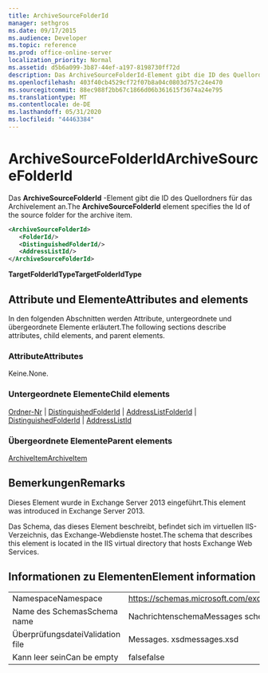 ```yaml
---
title: ArchiveSourceFolderId
manager: sethgros
ms.date: 09/17/2015
ms.audience: Developer
ms.topic: reference
ms.prod: office-online-server
localization_priority: Normal
ms.assetid: d5b6a099-3b87-44ef-a197-8198730ff72d
description: Das ArchiveSourceFolderId-Element gibt die ID des Quellordners für das Archivelement an.
ms.openlocfilehash: 403f40cb4529cf72f07b8a04c0803d757c24e470
ms.sourcegitcommit: 88ec988f2bb67c1866d06b361615f3674a24e795
ms.translationtype: MT
ms.contentlocale: de-DE
ms.lasthandoff: 05/31/2020
ms.locfileid: "44463384"
---
```

# <a name="archivesourcefolderid"></a><span data-ttu-id="68255-103">ArchiveSourceFolderId</span><span class="sxs-lookup"><span data-stu-id="68255-103">ArchiveSourceFolderId</span></span>

<span data-ttu-id="68255-104">Das **ArchiveSourceFolderId** -Element gibt die ID des Quellordners für das Archivelement an.</span><span class="sxs-lookup"><span data-stu-id="68255-104">The **ArchiveSourceFolderId** element specifies the Id of the source folder for the archive item.</span></span> 
  
```XML
<ArchiveSourceFolderId>
   <FolderId/>
   <DistinguishedFolderId/>
   <AddressListId/>
</ArchiveSourceFolderId>
```

 <span data-ttu-id="68255-105">**TargetFolderIdType**</span><span class="sxs-lookup"><span data-stu-id="68255-105">**TargetFolderIdType**</span></span>
## <a name="attributes-and-elements"></a><span data-ttu-id="68255-106">Attribute und Elemente</span><span class="sxs-lookup"><span data-stu-id="68255-106">Attributes and elements</span></span>

<span data-ttu-id="68255-107">In den folgenden Abschnitten werden Attribute, untergeordnete und übergeordnete Elemente erläutert.</span><span class="sxs-lookup"><span data-stu-id="68255-107">The following sections describe attributes, child elements, and parent elements.</span></span>
  
### <a name="attributes"></a><span data-ttu-id="68255-108">Attribute</span><span class="sxs-lookup"><span data-stu-id="68255-108">Attributes</span></span>

<span data-ttu-id="68255-109">Keine.</span><span class="sxs-lookup"><span data-stu-id="68255-109">None.</span></span>
  
### <a name="child-elements"></a><span data-ttu-id="68255-110">Untergeordnete Elemente</span><span class="sxs-lookup"><span data-stu-id="68255-110">Child elements</span></span>

<span data-ttu-id="68255-111">[Ordner-Nr](folderid.md)  |  [DistinguishedFolderId](distinguishedfolderid.md)  |  [AddressList](addresslistid.md)</span><span class="sxs-lookup"><span data-stu-id="68255-111">[FolderId](folderid.md) | [DistinguishedFolderId](distinguishedfolderid.md) | [AddressListId](addresslistid.md)</span></span>
  
### <a name="parent-elements"></a><span data-ttu-id="68255-112">Übergeordnete Elemente</span><span class="sxs-lookup"><span data-stu-id="68255-112">Parent elements</span></span>

[<span data-ttu-id="68255-113">ArchiveItem</span><span class="sxs-lookup"><span data-stu-id="68255-113">ArchiveItem</span></span>](archiveitem.md)
  
## <a name="remarks"></a><span data-ttu-id="68255-114">Bemerkungen</span><span class="sxs-lookup"><span data-stu-id="68255-114">Remarks</span></span>

<span data-ttu-id="68255-115">Dieses Element wurde in Exchange Server 2013 eingeführt.</span><span class="sxs-lookup"><span data-stu-id="68255-115">This element was introduced in Exchange Server 2013.</span></span>
  
<span data-ttu-id="68255-116">Das Schema, das dieses Element beschreibt, befindet sich im virtuellen IIS-Verzeichnis, das Exchange-Webdienste hostet.</span><span class="sxs-lookup"><span data-stu-id="68255-116">The schema that describes this element is located in the IIS virtual directory that hosts Exchange Web Services.</span></span>
  
## <a name="element-information"></a><span data-ttu-id="68255-117">Informationen zu Elementen</span><span class="sxs-lookup"><span data-stu-id="68255-117">Element information</span></span>

|||
|:-----|:-----|
|<span data-ttu-id="68255-118">Namespace</span><span class="sxs-lookup"><span data-stu-id="68255-118">Namespace</span></span>  <br/> |https://schemas.microsoft.com/exchange/services/2006/messages  <br/> |
|<span data-ttu-id="68255-119">Name des Schemas</span><span class="sxs-lookup"><span data-stu-id="68255-119">Schema name</span></span>  <br/> |<span data-ttu-id="68255-120">Nachrichtenschema</span><span class="sxs-lookup"><span data-stu-id="68255-120">Messages schema</span></span>  <br/> |
|<span data-ttu-id="68255-121">Überprüfungsdatei</span><span class="sxs-lookup"><span data-stu-id="68255-121">Validation file</span></span>  <br/> |<span data-ttu-id="68255-122">Messages. xsd</span><span class="sxs-lookup"><span data-stu-id="68255-122">messages.xsd</span></span>  <br/> |
|<span data-ttu-id="68255-123">Kann leer sein</span><span class="sxs-lookup"><span data-stu-id="68255-123">Can be empty</span></span>  <br/> |<span data-ttu-id="68255-124">false</span><span class="sxs-lookup"><span data-stu-id="68255-124">false</span></span>  <br/> |
   

